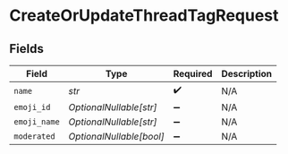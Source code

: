 # CreateOrUpdateThreadTagRequest


## Fields

| Field                    | Type                     | Required                 | Description              |
| ------------------------ | ------------------------ | ------------------------ | ------------------------ |
| `name`                   | *str*                    | :heavy_check_mark:       | N/A                      |
| `emoji_id`               | *OptionalNullable[str]*  | :heavy_minus_sign:       | N/A                      |
| `emoji_name`             | *OptionalNullable[str]*  | :heavy_minus_sign:       | N/A                      |
| `moderated`              | *OptionalNullable[bool]* | :heavy_minus_sign:       | N/A                      |